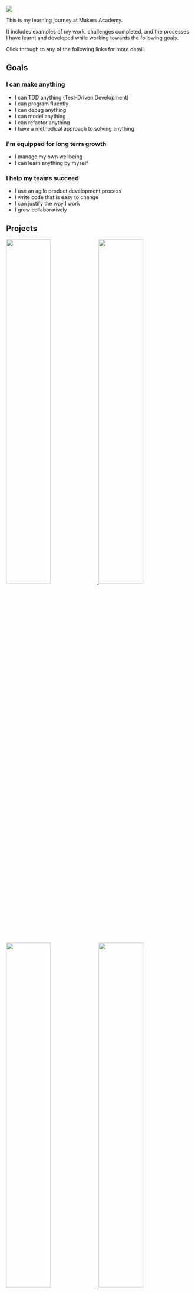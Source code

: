 ![](https://placehold.it/1200x300/374c53/FFFFFF/?text=Portfolio)

This is my learning journey at Makers Academy.

It includes examples of my work, challenges completed, and the processes I have learnt and developed while working towards the following goals.

Click through to any of the following links for more detail.

## Goals

### I can make anything

- I can TDD anything (Test-Driven Development)
- I can program fluently
- I can debug anything
- I can model anything
- I can refactor anything
- I have a methodical approach to solving anything

### I'm equipped for long term growth

- I manage my own wellbeing
- I can learn anything by myself

### I help my teams succeed

- I use an agile product development process
- I write code that is easy to change
- I can justify the way I work
- I grow collaboratively

## Projects

<a href="https://github.com/xavierloos/boris_bikes" target="_blank">
  <img height="auto" width="49%" src="https://github-readme-stats.vercel.app/api/pin/?username=xavierloos&repo=boris_bikes" />
</a>
<a href="https://github.com/xavierloos/airport_challenge" target="_blank">
  <img height="auto" width="49%" src="https://github-readme-stats.vercel.app/api/pin/?username=xavierloos&repo=airport_challenge" />
</a>
<a href="https://github.com/xavierloos/oyster_card" target="_blank">
  <img height="auto" width="49%" src="https://github-readme-stats.vercel.app/api/pin/?username=xavierloos&repo=oyster_card" />
</a>
<a href="https://github.com/xavierloos/takeaway-challenge" target="_blank">
  <img height="auto" width="49%" src="https://github-readme-stats.vercel.app/api/pin/?username=xavierloos&repo=takeaway-challenge" />
</a>
<a href="https://github.com/xavierloos/battle" target="_blank">
  <img height="auto" width="49%" src="https://github-readme-stats.vercel.app/api/pin/?username=xavierloos&repo=battle" />
</a>
<a href="https://github.com/xavierloos/rps-challenge" target="_blank">
    <img height="auto" width="49%" src="https://github-readme-stats.vercel.app/api/pin/?username=xavierloos&repo=rps-challenge" />
</a>
<a href="https://github.com/xavierloos/bookmark_manager" target="_blank">
    <img height="auto" width="49%" src="https://github-readme-stats.vercel.app/api/pin/?username=xavierloos&repo=bookmark_manager" />
  </a>
  <a href="https://github.com/xavierloos/chitter-challenge" target="_blank">
    <img height="auto" width="49%" src="https://github-readme-stats.vercel.app/api/pin/?username=xavierloos&repo=chitter-challenge" />
  </a>

## Feedbacks

## Weeks

The next table are link to the specific week, click the number or you can find them at the top of this page.

| [1](https://github.com/xavierloos/Portfolio/blob/master/Week1.md) | [2](https://github.com/xavierloos/Portfolio/blob/master/Week2.md)   | [3](https://github.com/xavierloos/Portfolio/blob/master/Week3.md)   | [4](https://github.com/xavierloos/Portfolio/blob/master/Week4.md)   |
| ----------------------------------------------------------------- | ------------------------------------------------------------------- | ------------------------------------------------------------------- | ------------------------------------------------------------------- |
| [5](https://github.com/xavierloos/Portfolio/blob/master/Week5.md) | [6](https://github.com/xavierloos/Portfolio/blob/master/Week6.md)   | [7](https://github.com/xavierloos/Portfolio/blob/master/Week7.md)   | [8](https://github.com/xavierloos/Portfolio/blob/master/Week8.md)   |
| [9](https://github.com/xavierloos/Portfolio/blob/master/Week9.md) | [10](https://github.com/xavierloos/Portfolio/blob/master/Week10.md) | [11](https://github.com/xavierloos/Portfolio/blob/master/Week11.md) | [12](https://github.com/xavierloos/Portfolio/blob/master/Week12.md) |

## External Links

- <a href="https://github.com/makersacademy/course">Makers Course</a>
- <a href="https://airtable.com/shrn6cujjhTRxqfob/tblU9M74TCpg89oGC">Timetable</a>
- <a href="https://forms.gle/Dzfosv8v6hZTJcF39">Pair Feedback Form</a>
- <a href="https://relishapp.com/rspec/rspec-expectations/v/3-10/docs">RSPEC</a>
- [Mocks and Stubs](http://rubyblog.pro/2017/10/rspec-difference-between-mocks-and-stubs)
- [Week-outline](https://github.com/makersacademy/course/blob/master/week_outlines.md)
- [Self-assess](https://github.com/makersacademy/course/blob/master/how-to/self-assess-after-end-of-unit-challenge.md#what-you-should-do-next-to-make-sure-you-can-improve-on-with-coding-processes)
- [Tracking your learning](https://github.com/makersacademy/course/blob/master/goals/self_directed_learning/resources/tracking_your_learning.md)
- [Ed’s guide to self-directed learning](https://blog.makersacademy.com/eds-guide-to-self-directed-learning-20a9022e418c)
- [3 Ways to Stop Comparing Yourself](https://blog.makersacademy.com/3-ways-to-stop-comparing-yourself-ff518bd71171)
